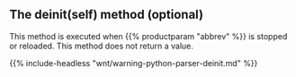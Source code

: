 ---
---
<!-- DISCLAIMER: This file is based on the syslog-ng Open Source Edition documentation https://github.com/balabit/syslog-ng-ose-guides/commit/2f4a52ee61d1ea9ad27cb4f3168b95408fddfdf2 and is used under the terms of The syslog-ng Open Source Edition Documentation License. The file has been modified by Axoflow. -->

## The deinit(self) method (optional)

This method is executed when {{% productparam "abbrev" %}} is stopped or reloaded. This method does not return a value.

{{% include-headless "wnt/warning-python-parser-deinit.md" %}}

